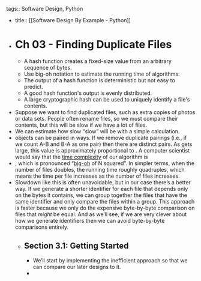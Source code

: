 tags:: Software Design, Python

- title:: [[Software Design By Example - Python]]
- # Ch 03 - Finding Duplicate Files
	- A hash function creates a fixed-size value from an arbitrary sequence of bytes.
	- Use big-oh notation to estimate the running time of algorithms.
	- The output of a hash function is deterministic but not easy to predict.
	- A good hash function's output is evenly distributed.
	- A large cryptographic hash can be used to uniquely identify a file's contents.
- Suppose we want to find duplicated files,
  such as extra copies of photos or data sets.
  People often rename files,
  so we must compare their contents,
  but this will be slow if we have a lot of files.
- We can estimate how slow “slow” will be with a simple calculation.
- objects can be paired in  ways.
  If we remove duplicate pairings
  (i.e., if we count A-B and B-A as one pair)
  then there are  distinct pairs.
  As  gets large,
  this value is approximately proportional to .
  A computer scientist would say that
  the [time complexity](https://third-bit.com/sdxpy/glossary/#gl:time_complexity) of our algorithm is
- ,
  which is pronounced “[big-oh](https://third-bit.com/sdxpy/glossary/#gl:big_oh) of N squared”.
  In simpler terms,
  when the number of files doubles,
  the running time roughly quadruples,
  which means the time per file increases as the number of files increases.
- Slowdown like this is often unavoidable,
  but in our case there’s a better way.
  If we generate a shorter identifier for each file
  that depends only on the bytes it contains,
  we can group together the files that have the same identifier
  and only compare the files within a group.
  This approach is faster because we only do the expensive byte-by-byte comparison
  on files that *might* be equal.
  And as we’ll see,
  if we are very clever about how we generate identifiers
  then we can avoid byte-by-byte comparisons entirely.
	- ## Section 3.1: Getting Started
		- We’ll start by implementing the inefficient  approach so that we can compare our later designs to it.
		-